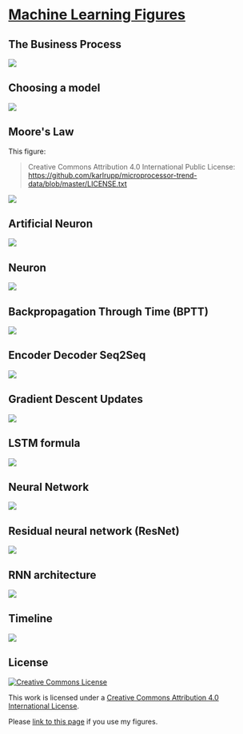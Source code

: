 # [Machine Learning Figures](https://github.com/guillaume-chevalier/Machine-Learning-Figures)

## The Business Process

![](machine-learning-business-process.png)

## Choosing a model

![](the-art-of-choosing-a-model.png)

## Moore's Law

This figure:
> Creative Commons Attribution 4.0 International Public License:
> https://github.com/karlrupp/microprocessor-trend-data/blob/master/LICENSE.txt

![](https://raw.githubusercontent.com/guillaume-chevalier/microprocessor-trend-data/7bbd582ba1376015f6cf24498f46db62811a2919/42yrs/42-years-processor-trend.png)

## Artificial Neuron

![](artificial-neuron.png)

## Neuron

![](neuron.png)

## Backpropagation Through Time (BPTT)

![](bptt.png)

## Encoder Decoder Seq2Seq

![](encoder-decoder-seq-to-seq.png)

## Gradient Descent Updates

![](gradient_descent_updates.png)

## LSTM formula

![](lstm-formula.png)

## Neural Network

![](neural-network.png)

## Residual neural network (ResNet)

![](res-nets.png)

## RNN architecture

![](rnn-architectures.png)

## Timeline

![](timeline-ai.png)


## License

<a rel="license" href="http://creativecommons.org/licenses/by/4.0/"><img alt="Creative Commons License" style="border-width:0" src="https://i.creativecommons.org/l/by/4.0/88x31.png" /></a>

This work is licensed under a [Creative Commons Attribution 4.0 International License](http://creativecommons.org/licenses/by/4.0/).

Please [link to this page](https://github.com/guillaume-chevalier/Machine-Learning-Figures) if you use my figures. 
